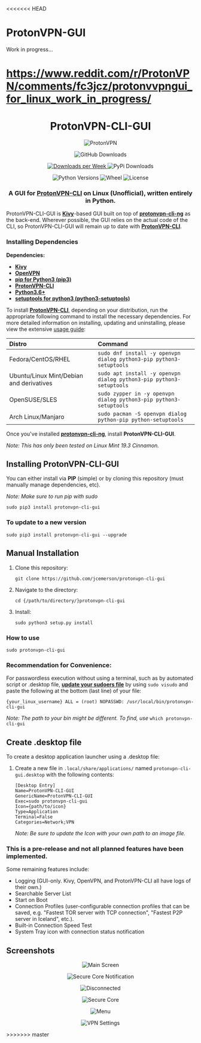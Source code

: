<<<<<<< HEAD
# ProtonVPN-GUI

Work in progress...

https://www.reddit.com/r/ProtonVPN/comments/fc3jcz/protonvvpngui_for_linux_work_in_progress/
=======
<h1 align="center">ProtonVPN-CLI-GUI</h1>

<p align="center">
  <img src="https://github.com/jcemerson/protonvpn-cli-gui/blob/master/protonvpn_cli_gui/images/protonvpn-wallpaper-7.jpg" alt="ProtonVPN"></img>
</p>

<p align="center">
  <img src="https://img.shields.io/github/v/release/jcemerson/protonvpn-cli-gui?include_prereleases&style=flat-square" alt="GitHub Downloads"></img>
</p>
<p align="center">
    <a href="https://pepy.tech/project/protonvpn-cli-gui">
      <img alt="Downloads per Week" src="https://pepy.tech/badge/protonvpn-cli-gui">
    </a>
  <img src="https://img.shields.io/pypi/dm/protonvpn-cli-gui?style=flat-square" alt="PyPi Downloads"></img>
</p>

<p align="center">
  <img src="https://img.shields.io/pypi/pyversions/protonvpn-cli-gui?style=flat-square" alt="Python Versions"></img>
  <img src="https://img.shields.io/pypi/wheel/protonvpn-cli-gui?style=flat-square" alt="Wheel"></img>
  <img src="https://img.shields.io/pypi/l/protonvpn-cli-gui?style=flat-square" alt="License"></img>
</p>

<h3 align="center">A GUI for <a href="https://github.com/ProtonVPN/protonvpn-cli-ng"><b>ProtonVPN-CLI</b></a> on Linux (Unofficial), written entirely in Python.</h3>

ProtonVPN-CLI-GUI is <a href="https://github.com/kivy/kivy"><b>Kivy</b></a>-based GUI built on top of <a href="https://github.com/ProtonVPN/protonvpn-cli-ng"><b>protonvpn-cli-ng</b></a> as the back-end. Wherever possible, the GUI relies on the actual code of the CLI, so ProtonVPN-CLI-GUI will remain up to date with <a href="https://github.com/ProtonVPN/protonvpn-cli-ng"><b>ProtonVPN-CLI</b></a>.



### Installing Dependencies

**Dependencies:**

- <a href="https://github.com/kivy/kivy"><b>Kivy</b></a>
- <a href="https://github.com/OpenVPN/openvpn"><b>OpenVPN</b></a>
- <a href="https://github.com/pypa/pip"><b>pip for Python3 (pip3)</b></a>
- <a href="https://github.com/ProtonVPN/protonvpn-cli-ng"><b>ProtonVPN-CLI</b></a>
- <a href="https://www.python.org/"><b>Python3.6+</b></a>
- <a href="https://pypi.org/project/setuptools/"><b>setuptools for python3 (python3-setuptools)</b></a>

To install <a href="https://github.com/ProtonVPN/protonvpn-cli-ng"><b>ProtonVPN-CLI</b></a>, depending on your distribution, run the appropriate following command to install the necessary dependencies.
For more detailed information on installing, updating and uninstalling, please view the extensive [usage guide](https://github.com/ProtonVPN/protonvpn-cli-ng/blob/master/USAGE.md#installation--updating):

| **Distro**                              | **Command**                                                        |
|:----------------------------------------|:------------------------------------------------                   |
|Fedora/CentOS/RHEL                       | `sudo dnf install -y openvpn dialog python3-pip python3-setuptools`|
|Ubuntu/Linux Mint/Debian and derivatives | `sudo apt install -y openvpn dialog python3-pip python3-setuptools`|
|OpenSUSE/SLES                            | `sudo zypper in -y openvpn dialog python3-pip python3-setuptools`  |
|Arch Linux/Manjaro                       | `sudo pacman -S openvpn dialog python-pip python-setuptools`       |


Once you've installed <a href="https://github.com/ProtonVPN/protonvpn-cli-ng"><b>protonvpn-cli-ng</b></a>, install <b>ProtonVPN-CLI-GUI</b>.

*Note: This has only been tested on Linux Mint 19.3 Cinnamon.*


## Installing ProtonVPN-CLI-GUI

You can either install via <b>PIP</b> (simple) or by cloning this repository (must manually manage dependencies, etc).

*Note: Make sure to run pip with sudo*

`sudo pip3 install protonvpn-cli-gui`



### To update to a new version

`sudo pip3 install protonvpn-cli-gui --upgrade`



## Manual Installation

1. Clone this repository:

    `git clone https://github.com/jcemerson/protonvpn-cli-gui`

2. Navigate to the directory:

   `cd {/path/to/directory/}protonvpn-cli-gui`

3. Install:

    `sudo python3 setup.py install`



### How to use

 `sudo protonvpn-cli-gui`


### Recommendation for Convenience:
For passwordless execution without using a terminal, such as by automated script or .desktop file, <a href="https://www.linux.com/training-tutorials/configuring-linux-sudoers-file/"><b>update your sudoers file</b></a> by using `sudo visudo` and paste the following at the bottom (last line) of your file:

`{your_linux_username} ALL = (root) NOPASSWD: /usr/local/bin/protonvpn-cli-gui`

*Note: The path to your bin might be different. To find, use* `which protonvpn-cli-gui`



## Create .desktop file

To create a desktop application launcher using a .desktop file:

1. Create a new file in `.local/share/applications/` named `protonvpn-cli-gui.desktop` with the following contents:

    ```
    [Desktop Entry]
    Name=ProtonVPN-CLI-GUI
    GenericName=ProtonVPN-CLI-GUI
    Exec=sudo protonvpn-cli-gui
    Icon={path/to/icon}
    Type=Application
    Terminal=False
    Categories=Network;VPN
    ```
    *Note: Be sure to update the Icon with your own path to an image file.*



### This is a pre-release and not all planned features have been implemented.

Some remaining features include:

- Logging (GUI-only. Kivy, OpenVPN, and ProtonVPN-CLI all have logs of their own.)
- Searchable Server List
- Start on Boot
- Connection Profiles (user-configurable connection profiles that can be saved, e.g. "Fastest TOR server with TCP connection", "Fastest P2P server in Iceland", etc.).
- Built-in Connection Speed Test
- System Tray icon with connection status notification



## Screenshots

<p align="center">
  <img src="https://github.com/jcemerson/protonvpn-cli-gui/blob/master/protonvpn_cli_gui/images/Screenshot%20from%202020-03-22%2020-25-10.png" alt="Main Screen"></img>
</p>

<p align="center">
  <img src="https://github.com/jcemerson/protonvpn-cli-gui/blob/master/protonvpn_cli_gui/images/Screenshot%20from%202020-03-22%2020-27-33.png" alt="Secure Core Notification"></img>
</p>

<p align="center">
  <img src="https://github.com/jcemerson/protonvpn-cli-gui/blob/master/protonvpn_cli_gui/images/Screenshot%20from%202020-03-22%2020-27-52.png" alt="Disconnected"></img>
</p>

<p align="center">
  <img src="https://github.com/jcemerson/protonvpn-cli-gui/blob/master/protonvpn_cli_gui/images/Screenshot%20from%202020-03-22%2020-28-47.png" alt="Secure Core"></img>
</p>

<p align="center">
  <img src="https://github.com/jcemerson/protonvpn-cli-gui/blob/master/protonvpn_cli_gui/images/Screenshot%20from%202020-03-22%2020-29-27.png" alt="Menu"></img>
</p>

<p align="center">
  <img src="https://github.com/jcemerson/protonvpn-cli-gui/blob/master/protonvpn_cli_gui/images/Screenshot%20from%202020-03-22%2020-30-00.png" alt="VPN Settings"></img>
</p>
>>>>>>> master
